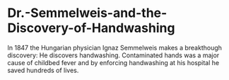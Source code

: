 # Dr.-Semmelweis-and-the-Discovery-of-Handwashing
In 1847 the Hungarian physician Ignaz Semmelweis makes a breakthough discovery: He discovers handwashing. Contaminated hands 
was a major cause of childbed fever and by enforcing handwashing at his hospital he saved hundreds of lives.
